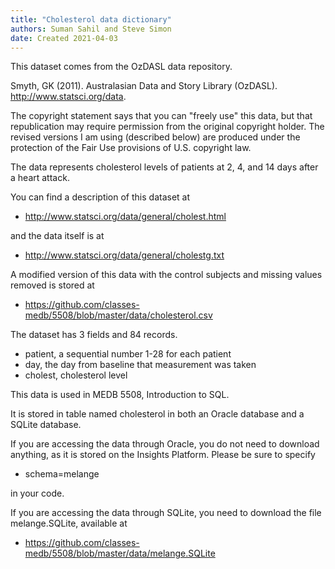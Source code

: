 ```yaml
---
title: "Cholesterol data dictionary"
authors: Suman Sahil and Steve Simon
date: Created 2021-04-03
---
```


This dataset comes from the OzDASL data repository.

Smyth, GK (2011). Australasian Data and Story Library
(OzDASL). http://www.statsci.org/data.

The copyright statement says that you can "freely
use" this data, but that republication may require
permission from the original copyright holder. The
revised versions I am using (described below) are
produced under the protection of the Fair Use 
provisions of U.S. copyright law.

The data represents cholesterol levels of patients
at 2, 4, and 14 days after a heart attack.

You can find a description of this dataset at

+ http://www.statsci.org/data/general/cholest.html

and the data itself is at

+ http://www.statsci.org/data/general/cholestg.txt    
    
A modified version of this data with the control
subjects and missing values removed is stored at
    
+ https://github.com/classes-medb/5508/blob/master/data/cholesterol.csv

The dataset has 3 fields and 84 records.

+ patient, a sequential number 1-28 for each patient
+ day, the day from baseline that measurement was taken
+ cholest, cholesterol level

This data is used in MEDB 5508, Introduction to SQL.

It is stored in table named cholesterol in both an Oracle
database and a SQLite database.

If you are accessing the data through Oracle, you do
not need to download anything, as it is stored on the
Insights Platform. Please be sure to specify

+ schema=melange

in your code.

If you are accessing the data through SQLite, you need
to download the file melange.SQLite, available at

+ https://github.com/classes-medb/5508/blob/master/data/melange.SQLite

